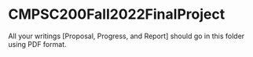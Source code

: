 # CMPSC200Fall2022FinalProject
All your writings [Proposal, Progress, and Report] should go in this folder using PDF format.
